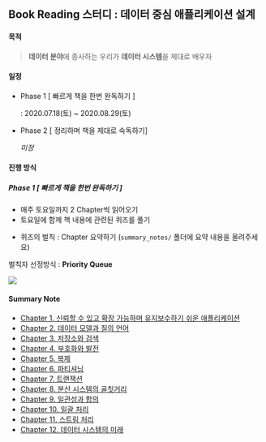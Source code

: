 ## Book Reading 스터디 : 데이터 중심 애플리케이션 설계



#### **목적**

> **데이터 분야**에 종사하는 우리가 **데이터 시스템**을 제대로 배우자



#### **일정**

- Phase 1 [ 빠르게 책을 한번 완독하기 ]
  
  : 2020.07.18(토) ~ 2020.08.29(토)

- Phase 2 [ 정리하며 책을 제대로 숙독하기]

  *미정*



#### **진행 방식**

##### Phase 1 [ 빠르게 책을 한번 완독하기 ]

- 매주 토요일까지 2 Chapter씩 읽어오기
- 토요일에 함께 책 내용에 관련된 퀴즈를 풀기

* 퀴즈의 벌칙 : Chapter 요약하기 (`summary_notes/` 폴더에 요약 내용을 올려주세요)

벌칙자 선정방식 : **Priority Queue**

![](https://imgur.com/yQBChJ4.png)



#### **Summary Note**

* [Chapter 1.  신뢰할 수 있고 확장 가능하며 유지보수하기 쉬운 애플리케이션](https://github.com/data-system-wiki/designing-data-intensive-applications/blob/master/summary_notes/chapter%2001.md)
* [Chapter 2. 데이터 모델과 질의 언어](https://github.com/data-system-wiki/designing-data-intensive-applications/blob/master/summary_notes/chapter%2002.md)
* [Chapter 3. 저장소와 검색](https://github.com/data-system-wiki/designing-data-intensive-applications/blob/master/summary_notes/chapter%2003.md)
* [Chapter 4. 부호화와 발전](https://github.com/data-system-wiki/designing-data-intensive-applications/blob/master/summary_notes/chapter%2004.md)
* [Chapter 5. 복제](https://github.com/data-system-wiki/designing-data-intensive-applications/blob/master/summary_notes/chapter%2005.md)
* [Chapter 6. 파티셔닝](https://github.com/data-system-wiki/designing-data-intensive-applications/blob/master/summary_notes/chapter%2006.md)
* [Chapter 7. 트랜잭션](https://github.com/data-system-wiki/designing-data-intensive-applications/blob/master/summary_notes/chapter%2007.md)
* [Chapter 8. 분산 시스템의 골칫거리](https://github.com/data-system-wiki/designing-data-intensive-applications/blob/master/summary_notes/chapter%2008.md)
* [Chapter 9. 일관성과 합의](https://github.com/data-system-wiki/designing-data-intensive-applications/blob/master/summary_notes/chapter%2009.md)
* [Chapter 10. 일괄 처리](https://github.com/data-system-wiki/designing-data-intensive-applications/blob/master/summary_notes/chapter%2010.md)
* [Chapter 11. 스트림 처리](https://github.com/data-system-wiki/designing-data-intensive-applications/blob/master/summary_notes/chapter%2011.md)
* [Chapter 12. 데이터 시스템의 미래](https://github.com/data-system-wiki/designing-data-intensive-applications/blob/master/summary_notes/chapter%2012.md)

  
